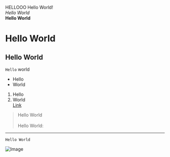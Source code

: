 HELLOOO
Hello World!<br>
*Hello World*<br>
**Hello World**<br>
# Hello World<br>
## Hello World<br>
`Hello` world 
* Hello <br>
* World <br>
1. Hello <br>
2. World <br> 
[Link](https://mchouthai.github.io/cse15l-lab-reports/) <br>
> Hello World <br><br>
Hello World:
--- 
```
Hello World 
```
![Image](https://i.imgur.com/DUMjBVl.png)
